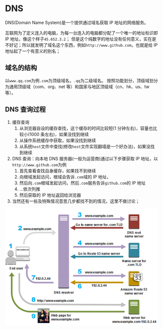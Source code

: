 # DNS

DNS(Domain Name System)是一个提供通过域名获取 IP 地址的网络服务。

互联网为了定义连入的电脑，为每一台连入的电脑都分配了一个唯一的地址标识即 IP 地址，像这个样子`45.652.3.2`；
但是这个纯数字的地址没有任何意义，实在是不好记；所以就发明了域名这个东西，例如`http://www.github.com`，也就是给 IP 地址起了一个有意义的别名；

## 域名的结构

以`www.qq.com`为例`.com`为顶级域名，`.qq`为二级域名。
按照功能划分，顶级域划分为通用顶级域（com、org、net 等）和国家与地区顶级域（cn、hk、us、tw 等）。

## DNS 查询过程

1. 缓存查询
   1. 从浏览器自设的缓存查找，这个缓存的时间比较短(1 分钟左右)，容量也比较小(1000 条左右)，如果没找到继续
   2. 从操作系统缓存中获取，如果没找到继续
   3. 从系统`host`文件中查找(修改`host`文件实现翻墙是一个好办法)，如果没找到继续
2. DNS 查询：向本地 DNS 服务器(一般为运营商)通过以下步骤获取 IP 地址，以`http://www.github.com`为例
   1. 首先查看查找自身缓存，如果找不到继续
   2. 向根域发起访问，根域会告诉`.com`域的 IP 地址，
   3. 然后向`.com`根域发起访问，然后`.com`服务告诉`github.com`的 IP 地址
   4. ...依次列推
   5. 然后获取的 IP 地址返回给浏览器
3. 当然还有一些及特殊情况意思几步都找不到的情况，这里不做讨论；

![DNS查询](../../../assets/images/DNS.png)
